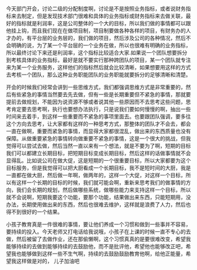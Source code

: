 今天部门开会，讨论二级的分配制度啊，讨论是不是按照业务指标，或者说财务指标来去制定，但是发现技术部门很难和具体的业务指标或财务指标来去做关联，最好的指标就是利润率，这是公司整体的一个大的目标，所以我们做的事情都可以跟他挂上钩，而且我们现在在做项目制，项目制要做各种各样的项目，有财务办的人才办的，有平台层的业务层的，我们做的项目，然后涉及公司的各种情况，然后不会明确的说，为了某一个平台层的一个业务在做，所以也很难有明确的业务指标，所以最终讨论下来还是利润率，这个指标比较适合大家.如果说一个团队想要拆分到考核具体的业务指标，最好是就不要实行那种跨团队的项目，某一个团队就专注来为某一个业务服务，这样他们的指标然后就会比较清晰，如果想要用这样的方式去考核一个团队，那么这种业务职能团队的业务职能就要拆分的足够清晰和清楚。

开会的时候我们经常会讲到一些思维方式，我们都强调思维方式是非常重要的，然后有些紧急的事情当然要去先去做，但有一些是长期重要但不紧急的事情，那就要提前去做规划，不能因为说资源不够或者说其他一些原因而不去思考这些问题，思考肯定要去思考啊，执行也要想办法执行，只是说我们要如何慢慢的啊，抽出一些时间来去着手，到这样一些重要而不紧急的事项里面去。也要跟团队强调，要多往这个方向去思考，让大家都有这样的一种思考方式，那整体的团队才不会去，都会一直在做啊，重要而紧急的事情，而显得大家都很混乱，做出来的东西质量也没有保障。从做重要紧急的事情转向做重要不紧急的事情，这是一个很大的挑战，但我觉得可以尝试去做，然后当然一直以来有一个想法，就是不要为了啊，短期的目标我们可以都建立长期目标，把短期目标变成长期目标，然后这样的话做事情就不会显得乱。比如说公司在做大促，这是短期的一个很重要目标，所以大家都要为这个目标服务，但是我觉得可以把大厨看成一个长期目标，我不是短时间的大厨，我是一直都在做大厨，然后做一年啊，做两年的，这样一个大促，对这样一个目标，所以有这样一个长期的目标的时候，我们就可能会啊，重新来思考我们的做事情的方向，我们会长期的规划，然后做哪些系统，做哪些能力来支持这样一个目标，所以就不会说啊，短期我要这个功能，要那个功能，结果做出来东西，只能短期用，没办法，长期使用做出来的东西，然后也很难去维护，这样就是浪费了人力，然后也得不到很好的一个结果。

小孩子教育真是一件很难的事情，要让他们养成一个习惯和做到一些事并不容易，要持续的投入。今天老师又打电话给我说哦，小孩子在上课的时候一直不专心的去做，然后被留了去做作业，还在那偷懒啊，这个习惯真真的是要很难改变，希望我能够持续的去做到能够持续的去鼓励他，而不是批评他，希望他也能够改正吧，希望我也能够做到这样一些不生气啊，持续的去鼓励鼓励教育他啊，给他正能量，希望我这样做是对的，
儿子加油吧
